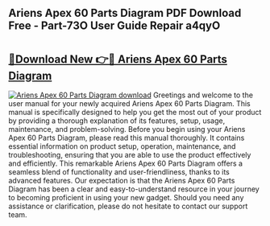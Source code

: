 ## Ariens Apex 60 Parts Diagram PDF Download Free - Part-73O User Guide Repair a4qyO

# <h2><a href="http://dfk2v08.blite.top/?on=Ariens+Apex+60+Parts+Diagram">🔗Download New 👉🔴 Ariens Apex 60 Parts Diagram</a></h2>

[![Ariens Apex 60 Parts Diagram download](https://i.imgur.com/lujVjoI.png)](http://dfk2v08.blite.top/?on=Ariens+Apex+60+Parts+Diagram)
Greetings and welcome to the user manual for your newly acquired Ariens Apex 60 Parts Diagram. This manual is specifically designed to help you get the most out of your product by providing a thorough explanation of its features, setup, usage, maintenance, and problem-solving. Before you begin using your Ariens Apex 60 Parts Diagram, please read this manual thoroughly. It contains essential information on product setup, operation, maintenance, and troubleshooting, ensuring that you are able to use the product effectively and efficiently. This remarkable Ariens Apex 60 Parts Diagram offers a seamless blend of functionality and user-friendliness, thanks to its advanced features. Our expectation is that the Ariens Apex 60 Parts Diagram has been a clear and easy-to-understand resource in your journey to becoming proficient in using your new gadget. Should you need any assistance or clarification, please do not hesitate to contact our support team.
